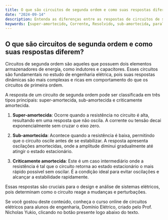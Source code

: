 ```yaml
---
title: O que são circuitos de segunda ordem e como suas respostas diferem?
date: "2024-09-14"
description: Entenda as diferenças entre as respostas de circuitos de segunda ordem super-amortecidos, sub-amortecidos e criticamente amortecidos.
keywords: [super-amortecido, Corrente, Resolvido, sub-amortecida, paralelo, LC, resposta]
---
```


## O que são circuitos de segunda ordem e como suas respostas diferem?

Circuitos de segunda ordem são aqueles que possuem dois elementos armazenadores de energia, como indutores e capacitores. Esses circuitos são fundamentais no estudo de engenharia elétrica, pois suas respostas dinâmicas são mais complexas e ricas em comportamento do que os circuitos de primeira ordem.

A resposta de um circuito de segunda ordem pode ser classificada em três tipos principais: super-amortecida, sub-amortecida e criticamente amortecida. 

1. **Super-amortecida**: Ocorre quando a resistência no circuito é alta, resultando em uma resposta que não oscila. A corrente ou tensão decai exponencialmente sem cruzar o eixo zero.

2. **Sub-amortecida**: Acontece quando a resistência é baixa, permitindo que o circuito oscile antes de se estabilizar. A resposta apresenta oscilações amortecidas, onde a amplitude diminui gradualmente até atingir o estado estacionário.

3. **Criticamente amortecida**: Este é um caso intermediário onde a resistência é tal que o circuito retorna ao estado estacionário o mais rápido possível sem oscilar. É a condição ideal para evitar oscilações e alcançar a estabilidade rapidamente.

Essas respostas são cruciais para o design e análise de sistemas elétricos, pois determinam como o circuito reage a mudanças e perturbações.

Se você gostou deste conteúdo, conheça o curso online de circuitos elétricos para alunos de engenharia, Domínio Elétrico, criado pelo Prof. Nicholas Yukio, clicando no botão presente logo abaixo do texto.